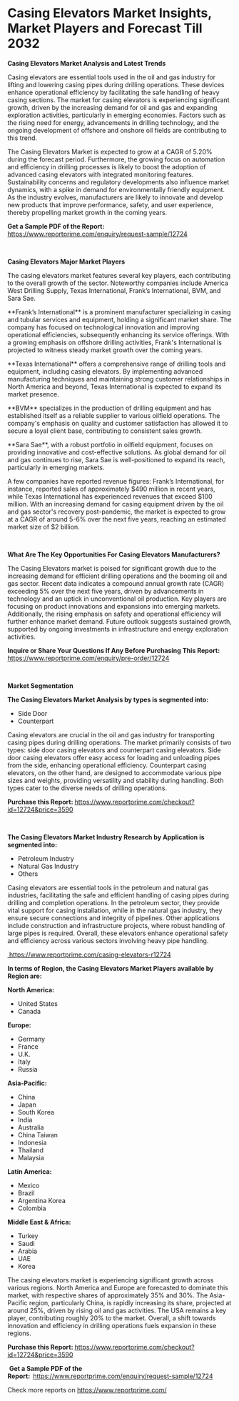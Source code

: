 <p><h1>Casing Elevators Market Insights, Market Players and Forecast Till 2032</h1></p><p><strong>Casing Elevators Market Analysis and Latest Trends</strong></p>
<p><p>Casing elevators are essential tools used in the oil and gas industry for lifting and lowering casing pipes during drilling operations. These devices enhance operational efficiency by facilitating the safe handling of heavy casing sections. The market for casing elevators is experiencing significant growth, driven by the increasing demand for oil and gas and expanding exploration activities, particularly in emerging economies. Factors such as the rising need for energy, advancements in drilling technology, and the ongoing development of offshore and onshore oil fields are contributing to this trend.</p><p>The Casing Elevators Market is expected to grow at a CAGR of 5.20% during the forecast period. Furthermore, the growing focus on automation and efficiency in drilling processes is likely to boost the adoption of advanced casing elevators with integrated monitoring features. Sustainability concerns and regulatory developments also influence market dynamics, with a spike in demand for environmentally friendly equipment. As the industry evolves, manufacturers are likely to innovate and develop new products that improve performance, safety, and user experience, thereby propelling market growth in the coming years.</p></p>
<p><strong>Get a Sample PDF of the Report:&nbsp;</strong> <a href="https://www.reportprime.com/enquiry/request-sample/12724?utm_campaign=2264&utm_medium=2&utm_source=Github&utm_content=ia&utm_term=19032025&utm_id=casing-elevators">https://www.reportprime.com/enquiry/request-sample/12724</a></p>
<p>&nbsp;</p>
<p><strong>Casing Elevators Major Market Players</strong></p>
<p><p>The casing elevators market features several key players, each contributing to the overall growth of the sector. Noteworthy companies include America West Drilling Supply, Texas International, Frank’s International, BVM, and Sara Sae. </p><p>**Frank’s International** is a prominent manufacturer specializing in casing and tubular services and equipment, holding a significant market share. The company has focused on technological innovation and improving operational efficiencies, subsequently enhancing its service offerings. With a growing emphasis on offshore drilling activities, Frank's International is projected to witness steady market growth over the coming years.</p><p>**Texas International** offers a comprehensive range of drilling tools and equipment, including casing elevators. By implementing advanced manufacturing techniques and maintaining strong customer relationships in North America and beyond, Texas International is expected to expand its market presence. </p><p>**BVM** specializes in the production of drilling equipment and has established itself as a reliable supplier to various oilfield operations. The company's emphasis on quality and customer satisfaction has allowed it to secure a loyal client base, contributing to consistent sales growth.</p><p>**Sara Sae**, with a robust portfolio in oilfield equipment, focuses on providing innovative and cost-effective solutions. As global demand for oil and gas continues to rise, Sara Sae is well-positioned to expand its reach, particularly in emerging markets.</p><p>A few companies have reported revenue figures: Frank’s International, for instance, reported sales of approximately $490 million in recent years, while Texas International has experienced revenues that exceed $100 million. With an increasing demand for casing equipment driven by the oil and gas sector's recovery post-pandemic, the market is expected to grow at a CAGR of around 5-6% over the next five years, reaching an estimated market size of $2 billion.</p></p>
<p>&nbsp;</p>
<p><strong>What Are The Key Opportunities For Casing Elevators Manufacturers?</strong></p>
<p><p>The Casing Elevators market is poised for significant growth due to the increasing demand for efficient drilling operations and the booming oil and gas sector. Recent data indicates a compound annual growth rate (CAGR) exceeding 5% over the next five years, driven by advancements in technology and an uptick in unconventional oil production. Key players are focusing on product innovations and expansions into emerging markets. Additionally, the rising emphasis on safety and operational efficiency will further enhance market demand. Future outlook suggests sustained growth, supported by ongoing investments in infrastructure and energy exploration activities.</p></p>
<p><strong>Inquire or Share Your Questions If Any Before Purchasing This Report:</strong> <a href="https://www.reportprime.com/enquiry/pre-order/12724?utm_campaign=2264&utm_medium=2&utm_source=Github&utm_content=ia&utm_term=19032025&utm_id=casing-elevators">https://www.reportprime.com/enquiry/pre-order/12724</a></p>
<p>&nbsp;</p>
<p><strong>Market Segmentation</strong></p>
<p><strong>The Casing Elevators Market Analysis by types is segmented into:</strong></p>
<p><ul><li>Side Door</li><li>Counterpart</li></ul></p>
<p><p>Casing elevators are crucial in the oil and gas industry for transporting casing pipes during drilling operations. The market primarily consists of two types: side door casing elevators and counterpart casing elevators. Side door casing elevators offer easy access for loading and unloading pipes from the side, enhancing operational efficiency. Counterpart casing elevators, on the other hand, are designed to accommodate various pipe sizes and weights, providing versatility and stability during handling. Both types cater to the diverse needs of drilling operations.</p></p>
<p><strong>Purchase this Report:&nbsp;</strong><a href="https://www.reportprime.com/checkout?id=12724&price=3590&utm_campaign=2264&utm_medium=2&utm_source=Github&utm_content=ia&utm_term=19032025&utm_id=casing-elevators">https://www.reportprime.com/checkout?id=12724&price=3590</a></p>
<p>&nbsp;</p>
<p><strong>The Casing Elevators Market Industry Research by Application is segmented into:</strong></p>
<p><ul><li>Petroleum Industry</li><li>Natural Gas Industry</li><li>Others</li></ul></p>
<p><p>Casing elevators are essential tools in the petroleum and natural gas industries, facilitating the safe and efficient handling of casing pipes during drilling and completion operations. In the petroleum sector, they provide vital support for casing installation, while in the natural gas industry, they ensure secure connections and integrity of pipelines. Other applications include construction and infrastructure projects, where robust handling of large pipes is required. Overall, these elevators enhance operational safety and efficiency across various sectors involving heavy pipe handling.</p></p>
<p><a href="https://www.reportprime.com/casing-elevators-r12724?utm_campaign=2264&utm_medium=2&utm_source=Github&utm_content=ia&utm_term=19032025&utm_id=casing-elevators">&nbsp;https://www.reportprime.com/casing-elevators-r12724</a></p>
<p><strong>In terms of Region, the Casing Elevators Market Players available by Region are:</strong></p>
<p>
    <p> <strong> North America: </strong>
        <ul>
            <li>United States</li>
            <li>Canada</li>
        </ul>
        </p> 
    <p> <strong> Europe: </strong>
        <ul>
            <li>Germany</li>
            <li>France</li>
            <li>U.K.</li>
            <li>Italy</li>
            <li>Russia</li>
        </ul>
        </p> 
    <p> <strong> Asia-Pacific: </strong>
        <ul>
            <li>China</li>
            <li>Japan</li>
            <li>South Korea</li>
            <li>India</li>
            <li>Australia</li>
            <li>China Taiwan</li>
            <li>Indonesia</li>
            <li>Thailand</li>
            <li>Malaysia</li>
        </ul>
        </p> 
    <p> <strong> Latin America: </strong>
        <ul>
            <li>Mexico</li>
            <li>Brazil</li>
            <li>Argentina Korea</li>
            <li>Colombia</li>
        </ul>
        </p> 
    <p> <strong> Middle East & Africa: </strong>
        <ul>
            <li>Turkey</li>
            <li>Saudi</li>
            <li>Arabia</li>
            <li>UAE</li>
            <li>Korea</li>
        </ul>
    </p>
    </p>
<p><p>The casing elevators market is experiencing significant growth across various regions. North America and Europe are forecasted to dominate this market, with respective shares of approximately 35% and 30%. The Asia-Pacific region, particularly China, is rapidly increasing its share, projected at around 25%, driven by rising oil and gas activities. The USA remains a key player, contributing roughly 20% to the market. Overall, a shift towards innovation and efficiency in drilling operations fuels expansion in these regions.</p></p>
<p><strong>Purchase this Report: </strong><a href="https://www.reportprime.com/checkout?id=12724&price=3590&utm_campaign=2264&utm_medium=2&utm_source=Github&utm_content=ia&utm_term=19032025&utm_id=casing-elevators">https://www.reportprime.com/checkout?id=12724&price=3590</a></p>
<p>&nbsp;<strong>Get a Sample PDF of the Report:&nbsp;&nbsp;</strong><a href="https://www.reportprime.com/enquiry/request-sample/12724?utm_campaign=2264&utm_medium=2&utm_source=Github&utm_content=ia&utm_term=19032025&utm_id=casing-elevators">https://www.reportprime.com/enquiry/request-sample/12724</a></p>
<p><strong></strong></p>
<p>Check more reports on <a href="https://www.reportprime.com/?utm_campaign=2264&utm_medium=2&utm_source=Github&utm_content=ia&utm_term=19032025&utm_id=casing-elevators">https://www.reportprime.com/</a></p>